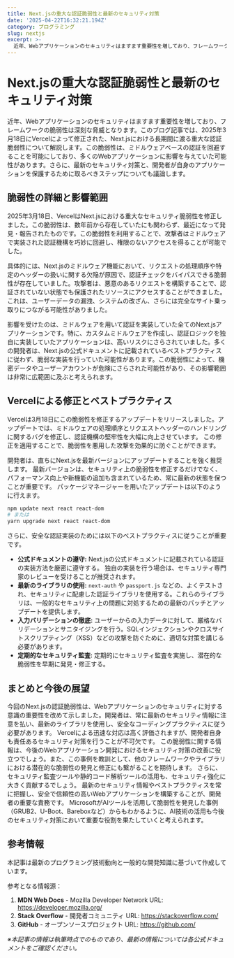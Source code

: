 ```yaml
---
title: Next.jsの重大な認証脆弱性と最新のセキュリティ対策
date: '2025-04-22T16:32:21.194Z'
category: プログラミング
slug: nextjs
excerpt: >-
  近年、Webアプリケーションのセキュリティはますます重要性を増しており、フレームワークの脆弱性は深刻な脅威となります。このブログ記事では、2025年3月18日にVercelによって修正された、Next.jsにおける長期間に渡る重大な認証脆弱性について解説します。この脆弱性は、ミドルウェアベースの認証...
---
```


# Next.jsの重大な認証脆弱性と最新のセキュリティ対策

近年、Webアプリケーションのセキュリティはますます重要性を増しており、フレームワークの脆弱性は深刻な脅威となります。このブログ記事では、2025年3月18日にVercelによって修正された、Next.jsにおける長期間に渡る重大な認証脆弱性について解説します。この脆弱性は、ミドルウェアベースの認証を回避することを可能にしており、多くのWebアプリケーションに影響を与えていた可能性があります。さらに、最新のセキュリティ対策と、開発者が自身のアプリケーションを保護するために取るべきステップについても議論します。


## 脆弱性の詳細と影響範囲

2025年3月18日、VercelはNext.jsにおける重大なセキュリティ脆弱性を修正しました。この脆弱性は、数年前から存在していたにも関わらず、最近になって発見・報告されたものです。この脆弱性を利用することで、攻撃者はミドルウェアで実装された認証機構を巧妙に回避し、権限のないアクセスを得ることが可能でした。

具体的には、Next.jsのミドルウェア機能において、リクエストの処理順序や特定のヘッダーの扱いに関する欠陥が原因で、認証チェックをバイパスできる脆弱性が存在していました。攻撃者は、悪意のあるリクエストを構築することで、認証されていない状態でも保護されたリソースにアクセスすることができました。これは、ユーザーデータの漏洩、システムの改ざん、さらには完全なサイト乗っ取りにつながる可能性がありました。

影響を受けたのは、ミドルウェアを用いて認証を実装していた全てのNext.jsアプリケーションです。特に、カスタムミドルウェアを作成し、認証ロジックを独自に実装していたアプリケーションは、高いリスクにさらされていました。多くの開発者は、Next.jsの公式ドキュメントに記載されているベストプラクティスに従わず、脆弱な実装を行っていた可能性があります。この脆弱性によって、機密データやユーザーアカウントが危険にさらされた可能性があり、その影響範囲は非常に広範囲に及ぶと考えられます。


## Vercelによる修正とベストプラクティス

Vercelは3月18日にこの脆弱性を修正するアップデートをリリースしました。アップデートでは、ミドルウェアの処理順序とリクエストヘッダーのハンドリングに関するバグを修正し、認証機構の堅牢性を大幅に向上させています。  この修正を適用することで、脆弱性を悪用した攻撃を効果的に防ぐことができます。

開発者は、直ちにNext.jsを最新バージョンにアップデートすることを強く推奨します。 最新バージョンは、セキュリティ上の脆弱性を修正するだけでなく、パフォーマンス向上や新機能の追加も含まれているため、常に最新の状態を保つことが重要です。  パッケージマネージャーを用いたアップデートは以下のように行えます。

```bash
npm update next react react-dom
# または
yarn upgrade next react react-dom
```

さらに、安全な認証実装のためには以下のベストプラクティスに従うことが重要です。

* **公式ドキュメントの遵守:** Next.jsの公式ドキュメントに記載されている認証の実装方法を厳密に遵守する。  独自の実装を行う場合は、セキュリティ専門家のレビューを受けることが推奨されます。
* **最新のライブラリの使用:**  `next-auth` や `passport.js` などの、よくテストされ、セキュリティに配慮した認証ライブラリを使用する。これらのライブラリは、一般的なセキュリティ上の問題に対処するための最新のパッチとアップデートを提供します。
* **入力バリデーションの徹底:**  ユーザーからの入力データに対して、厳格なバリデーションとサニタイジングを行う。SQLインジェクションやクロスサイトスクリプティング（XSS）などの攻撃を防ぐために、適切な対策を講じる必要があります。
* **定期的なセキュリティ監査:**  定期的にセキュリティ監査を実施し、潜在的な脆弱性を早期に発見・修正する。

## まとめと今後の展望

今回のNext.jsの認証脆弱性は、Webアプリケーションのセキュリティに対する意識の重要性を改めて示しました。開発者は、常に最新のセキュリティ情報に注意を払い、最新のライブラリを使用し、安全なコーディングプラクティスに従う必要があります。  Vercelによる迅速な対応は高く評価されますが、開発者自身も責任あるセキュリティ対策を行うことが不可欠です。  この脆弱性に関する情報は、今後のWebアプリケーション開発におけるセキュリティ対策の改善に役立つでしょう。また、この事例を教訓として、他のフレームワークやライブラリにおける潜在的な脆弱性の発見と修正にも繋がることを期待します。  さらに、セキュリティ監査ツールや静的コード解析ツールの活用も、セキュリティ強化に大きく貢献するでしょう。  最新のセキュリティ情報やベストプラクティスを常に把握し、安全で信頼性の高いWebアプリケーションを構築することが、開発者の重要な責務です。  MicrosoftがAIツールを活用して脆弱性を発見した事例（GRUB2、U-Boot、Bareboxなど）からもわかるように、AI技術の活用も今後のセキュリティ対策において重要な役割を果たしていくと考えられます。


## 参考情報

本記事は最新のプログラミング技術動向と一般的な開発知識に基づいて作成しています。

参考となる情報源：
1. **MDN Web Docs** - Mozilla Developer Network
   URL: https://developer.mozilla.org/
2. **Stack Overflow** - 開発者コミュニティ
   URL: https://stackoverflow.com/
3. **GitHub** - オープンソースプロジェクト
   URL: https://github.com/

*※本記事の情報は執筆時点でのものであり、最新の情報については各公式ドキュメントをご確認ください。*
